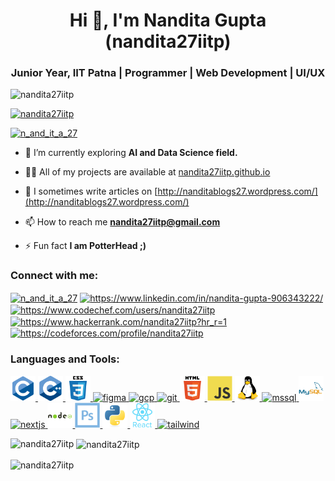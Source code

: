 <h1 align="center">Hi 👋, I'm Nandita Gupta (nandita27iitp)</h1>
<h3 align="center">Junior Year, IIT Patna | Programmer | Web Development | UI/UX</h3>

<p align="left"> <img src="https://komarev.com/ghpvc/?username=nandita27iitp&label=Profile%20views&color=0e75b6&style=flat" alt="nandita27iitp" /> </p>

<p align="left"> <a href="https://github.com/ryo-ma/github-profile-trophy"><img src="https://github-profile-trophy.vercel.app/?username=nandita27iitp" alt="nandita27iitp" /></a> </p>

<p align="left"> <a href="https://twitter.com/n_and_it_a_27" target="blank"><img src="https://img.shields.io/twitter/follow/n_and_it_a_27?logo=twitter&style=for-the-badge" alt="n_and_it_a_27" /></a> </p>

- 🌱 I’m currently exploring **AI and Data Science field.**

- 👨‍💻 All of my projects are available at [nandita27iitp.github.io](nandita27iitp.github.io)

- 📝 I sometimes write articles on [http://nanditablogs27.wordpress.com/](http://nanditablogs27.wordpress.com/)

- 📫 How to reach me **nandita27iitp@gmail.com**

- ⚡ Fun fact **I am PotterHead ;)**

<h3 align="left">Connect with me:</h3>
<p align="left">
  <a href="https://twitter.com/n_and_it_a_27" target="blank"><img align="center" src="https://raw.githubusercontent.com/rahuldkjain/github-profile-readme-generator/master/src/images/icons/Social/twitter.svg" alt="n_and_it_a_27" height="30" width="40" /></a>
  <a href="https://www.linkedin.com/in/nandita-gupta-906343222/" target="blank"><img align="center" src="https://raw.githubusercontent.com/rahuldkjain/github-profile-readme-generator/master/src/images/icons/Social/linked-in-alt.svg" alt="https://www.linkedin.com/in/nandita-gupta-906343222/" height="30" width="40" /></a>
  <a href="https://www.codechef.com/users/nandita27iitp" target="blank"><img align="center" src="https://cdn.jsdelivr.net/npm/simple-icons@3.1.0/icons/codechef.svg" alt="https://www.codechef.com/users/nandita27iitp" height="30" width="40" /></a>
  <a href="https://www.hackerrank.com/nandita27iitp?hr_r=1" target="blank"><img align="center" src="https://raw.githubusercontent.com/rahuldkjain/github-profile-readme-generator/master/src/images/icons/Social/hackerrank.svg" alt="https://www.hackerrank.com/nandita27iitp?hr_r=1" height="30" width="40" /></a>
  <a href="https://codeforces.com/profile/nandita27iitp" target="blank"><img align="center" src="https://raw.githubusercontent.com/rahuldkjain/github-profile-readme-generator/master/src/images/icons/Social/codeforces.svg" alt="https://codeforces.com/profile/nandita27iitp" height="30" width="40" /></a>
</p>

<h3 align="left">Languages and Tools:</h3>

<p align="left"> 
  
  <a href="https://www.cprogramming.com/" target="_blank" rel="noreferrer"> <img src="https://raw.githubusercontent.com/devicons/devicon/master/icons/c/c-original.svg" alt="c" width="40" height="40"/> </a> 
  <a href="https://www.w3schools.com/cpp/" target="_blank" rel="noreferrer"> <img src="https://raw.githubusercontent.com/devicons/devicon/master/icons/cplusplus/cplusplus-original.svg" alt="cplusplus" width="40" height="40"/> </a> 
  <a href="https://www.w3schools.com/css/" target="_blank" rel="noreferrer"> <img src="https://raw.githubusercontent.com/devicons/devicon/master/icons/css3/css3-original-wordmark.svg" alt="css3" width="40" height="40"/> </a> 
  <a href="https://www.figma.com/" target="_blank" rel="noreferrer"> <img src="https://www.vectorlogo.zone/logos/figma/figma-icon.svg" alt="figma" width="40" height="40"/> </a> 
  <a href="https://cloud.google.com" target="_blank" rel="noreferrer"> <img src="https://www.vectorlogo.zone/logos/google_cloud/google_cloud-icon.svg" alt="gcp" width="40" height="40"/> </a> 
  <a href="https://git-scm.com/" target="_blank" rel="noreferrer"> <img src="https://www.vectorlogo.zone/logos/git-scm/git-scm-icon.svg" alt="git" width="40" height="40"/> </a> 
  <a href="https://www.w3.org/html/" target="_blank" rel="noreferrer"> <img src="https://raw.githubusercontent.com/devicons/devicon/master/icons/html5/html5-original-wordmark.svg" alt="html5" width="40" height="40"/> </a> 
  <a href="https://developer.mozilla.org/en-US/docs/Web/JavaScript" target="_blank" rel="noreferrer"> <img src="https://raw.githubusercontent.com/devicons/devicon/master/icons/javascript/javascript-original.svg" alt="javascript" width="40" height="40"/> </a> 
  <a href="https://www.linux.org/" target="_blank" rel="noreferrer"> <img src="https://raw.githubusercontent.com/devicons/devicon/master/icons/linux/linux-original.svg" alt="linux" width="40" height="40"/> </a> 
  <a href="https://www.microsoft.com/en-us/sql-server" target="_blank" rel="noreferrer"> <img src="https://www.svgrepo.com/show/303229/microsoft-sql-server-logo.svg" alt="mssql" width="40" height="40"/> </a> 
  <a href="https://www.mysql.com/" target="_blank" rel="noreferrer"> <img src="https://raw.githubusercontent.com/devicons/devicon/master/icons/mysql/mysql-original-wordmark.svg" alt="mysql" width="40" height="40"/> </a> 
  <a href="https://nextjs.org/" target="_blank" rel="noreferrer"> <img src="https://cdn.worldvectorlogo.com/logos/nextjs-2.svg" alt="nextjs" width="40" height="40"/> </a> 
  <a href="https://nodejs.org" target="_blank" rel="noreferrer"> <img src="https://raw.githubusercontent.com/devicons/devicon/master/icons/nodejs/nodejs-original-wordmark.svg" alt="nodejs" width="40" height="40"/> </a> 
  <a href="https://www.photoshop.com/en" target="_blank" rel="noreferrer"> <img src="https://raw.githubusercontent.com/devicons/devicon/master/icons/photoshop/photoshop-line.svg" alt="photoshop" width="40" height="40"/> </a> 
  <a href="https://www.python.org" target="_blank" rel="noreferrer"> <img src="https://raw.githubusercontent.com/devicons/devicon/master/icons/python/python-original.svg" alt="python" width="40" height="40"/> </a> 
  <a href="https://reactjs.org/" target="_blank" rel="noreferrer"> <img src="https://raw.githubusercontent.com/devicons/devicon/master/icons/react/react-original-wordmark.svg" alt="react" width="40" height="40"/> </a> 
  <a href="https://tailwindcss.com/" target="_blank" rel="noreferrer"> <img src="https://www.vectorlogo.zone/logos/tailwindcss/tailwindcss-icon.svg" alt="tailwind" width="40" height="40"/> </a> </p>

<p><img align="left" src="https://github-readme-stats.vercel.app/api/top-langs?username=nandita27iitp&show_icons=true&locale=en&layout=compact" alt="nandita27iitp" /></p>

<p>&nbsp;<img align="center" src="https://github-readme-stats.vercel.app/api?username=nandita27iitp&show_icons=true&locale=en" alt="nandita27iitp" /></p>

<p><img align="center" src="https://github-readme-streak-stats.herokuapp.com/?user=nandita27iitp&" alt="nandita27iitp" /></p>

